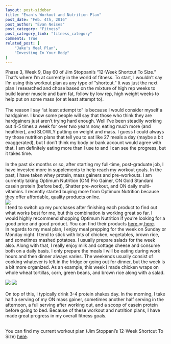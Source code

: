 ```yaml
---
layout: post-sidebar
title: "Evan's Workout and Nutrition Plan"
post_date: "Feb. 4th, 2016"
post_author: "Evan Neises"
post_category: "Fitness"
post_category_link: "fitness_category"
comments: True
related_post: [
	"Jake's Meal Plan",
	"Investing In Your Body"
]
---
```

Phase 3, Week 9, Day 60 of Jim Stoppani’s “12-Week Shortcut To Size.” <!--endpreview-->
That’s where I’m at currently in the world of fitness. To start, I wouldn’t say I’m using this workout plan as any type of “shortcut.” 
It was just the next plan I researched and chose based on the mixture of high rep weeks to build leaner muscle and burn fat, follow by low rep, high weight weeks to help put on some mass (or at least attempt to). 
<br><br>
The reason I say “at least attempt to” is because I would consider myself a hardgainer. 
I know some people will say that those who think they are hardgainers just aren’t trying hard enough. 
Well I’ve been steadily working out 4-5 times a week for over two years now, eating much more (and healthier), and SLOWLY putting on weight and mass. 
I guess I could always try those nutrition plans that tell you to eat like 27 meals a day (maybe a bit exaggerated), but I don’t think my body or bank account would agree with that. 
I am definitely eating more than I use to and I can see the progress, but it takes time.
<br><br>
In the past six months or so, after starting my full-time, post-graduate job, I have invested more in supplements to help reach my workout goals. 
In the past, I have taken whey protein, mass gainers and pre-workouts. I am currently taking Optimum Nutrition (ON) Pro Gainer, ON Gold Standard casein protein (before bed), Shatter pre-workout, and ON daily multi-vitamins. 
I recently started buying more from Optimum Nutrition because they offer affordable, quality products online. <br>
<img src="{{ site.url }}/img/IMG_0199.jpg" class="post-image"><br>
I tend to switch up my purchases after finishing each product to find out what works best for me, but this combination is working great so far. 
I would highly recommend shopping Optimum Nutrition if you’re looking for a good price and good product. 
You can find their products <a href="http://www.optimumnutrition.com/"> here </a>or<a href="http://www.bodybuilding.com/store/opt/opt.htm"> here</a>.
<br>
In regards to my meal plan, I enjoy meal prepping for the week on Sunday or Monday night. 
I tend to stick with lots of chicken, vegetables, brown rice, and sometimes mashed potatoes. 
I usually prepare salads for the week also. Along with that, I really enjoy milk and cottage cheese and consume both on a daily basis. 
I only prepare the meals I will be eating during work hours and then dinner always varies. 
The weekends usually consist of cooking whatever is left in the fridge or going out for dinner, but the week is a bit more organized. 
As an example, this week I made chicken wraps on whole wheat tortillas, corn, green beans, and brown rice along with a salad. <br>
<div>
<img src="{{ site.url }}/img/IMG_0194.jpg" class="post-image"> <img src="{{ site.url }}/img/IMG_5304.jpg" class="post-image">
</div>
<br>
On top of this, I typically drink 3-4 protein shakes day. 
In the morning, I take half a serving of my ON mass gainer, sometimes another half serving in the afternoon, a full serving after working out, and a scoop of casein protein before going to bed. 
Because of these workout and nutrition plans, I have made great progress in my overall fitness goals. <br><br>

You can find my current workout plan (Jim Stoppani’s 12-Week Shortcut To Size) <a href="http://www.bodybuilding.com/fun/shortcut-to-size.html">here</a>.

